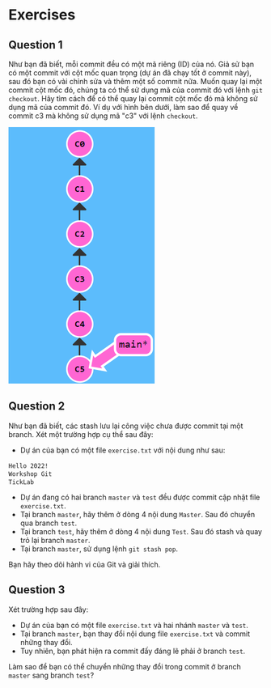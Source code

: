 # Exercises
## Question 1
Như bạn đã biết, mỗi commit đều có một mã riêng (ID) của nó. Giả sử bạn có một commit với cột mốc quan trọng (dự án đã chạy tốt ở commit này), sau đó bạn có vài chỉnh sửa và thêm một số commit nữa. Muốn quay lại một commit cột mốc đó, chúng ta có thể sử dụng mã của commit đó với lệnh `git checkout`. Hãy tìm cách để có thể quay lại commit cột mốc đó mà không sử dụng mã của commit đó. Ví dụ với hình bên dưới, làm sao để quay về commit c3 mà không sử dụng mã "c3" với lệnh `checkout`.

![Quay lại commit c3 mà không dùng mã "c3" của nó](ex1.png)

## Question 2
Như bạn đã biết, các stash lưu lại công việc chưa được commit tại một branch. Xét một trường hợp cụ thể sau đây:
- Dự án của bạn có một file `exercise.txt` với nội dung như sau:
```
Hello 2022!
Workshop Git
TickLab
```
- Dự án đang có hai branch `master` và `test` đều được commit cập nhật file `exercise.txt`.
- Tại branch `master`, hãy thêm ở dòng 4 nội dung `Master`. Sau đó chuyển qua branch `test`.
- Tại branch `test`,  hãy thêm ở dòng 4 nội dung `Test`. Sau đó stash và quay trỏ lại branch `master`.
- Tại branch `master`, sử dụng lệnh `git stash pop`.

Bạn hãy theo dõi hành vi của Git và giải thích.

## Question 3
Xét trường hợp sau đây:
- Dự án của bạn có một file `exercise.txt` và hai nhánh `master` và `test`.
- Tại branch `master`, bạn thay đổi nội dung file `exercise.txt` và commit những thay đổi.
- Tuy nhiên, bạn phát hiện ra commit đấy đáng lẽ phải ở branch `test`.

Làm sao để bạn có thể chuyển những thay đổi trong commit ở branch `master` sang branch `test`?
